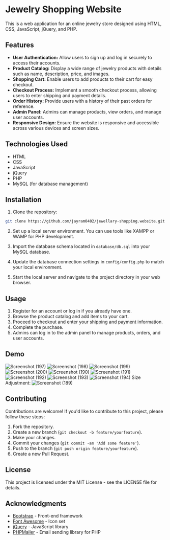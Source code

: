 # Jewelry Shopping Website

This is a web application for an online jewelry store designed using HTML, CSS, JavaScript, jQuery, and PHP.

## Features

- **User Authentication:** Allow users to sign up and log in securely to access their accounts.
- **Product Catalog:** Display a wide range of jewelry products with details such as name, description, price, and images.
- **Shopping Cart:** Enable users to add products to their cart for easy checkout.
- **Checkout Process:** Implement a smooth checkout process, allowing users to enter shipping and payment details.
- **Order History:** Provide users with a history of their past orders for reference.
- **Admin Panel:** Admins can manage products, view orders, and manage user accounts.
- **Responsive Design:** Ensure the website is responsive and accessible across various devices and screen sizes.

## Technologies Used

- HTML
- CSS
- JavaScript
- jQuery
- PHP
- MySQL (for database management)

## Installation

1. Clone the repository:

```bash
git clone https://github.com/jayram0402/jewellary-shopping.website.git
```

2. Set up a local server environment. You can use tools like XAMPP or WAMP for PHP development.

3. Import the database schema located in `database/db.sql` into your MySQL database.

4. Update the database connection settings in `config/config.php` to match your local environment.

5. Start the local server and navigate to the project directory in your web browser.

## Usage

1. Register for an account or log in if you already have one.
2. Browse the product catalog and add items to your cart.
3. Proceed to checkout and enter your shipping and payment information.
4. Complete the purchase.
5. Admins can log in to the admin panel to manage products, orders, and user accounts.

## Demo
![Screenshot (197)](https://github.com/jayram0402/Jewellary-shopping.website/assets/147648366/acfbee92-14a5-429f-ae59-e22b9ba79955)
![Screenshot (198)](https://github.com/jayram0402/Jewellary-shopping.website/assets/147648366/11835716-cedd-49bb-bbe9-b18b0706b940)
![Screenshot (199)](https://github.com/jayram0402/Jewellary-shopping.website/assets/147648366/796b23da-1f6c-470b-a5ff-612be4a0a5ac)
![Screenshot (200)](https://github.com/jayram0402/Jewellary-shopping.website/assets/147648366/964e4f30-2b33-46b7-ae74-5d1da2d0f17f)
![Screenshot (190)](https://github.com/jayram0402/Jewellary-shopping.website/assets/147648366/53e14613-1d4e-4489-a42b-e5206c4a8db7)
![Screenshot (191)](https://github.com/jayram0402/Jewellary-shopping.website/assets/147648366/3de0ff81-0d8c-41d9-9815-cb5995400bd4)
![Screenshot (192)](https://github.com/jayram0402/Jewellary-shopping.website/assets/147648366/d9a8be27-847a-4a96-af91-30072ca76abe)
![Screenshot (193)](https://github.com/jayram0402/Jewellary-shopping.website/assets/147648366/3b0cc5e6-fede-4ad3-b9f5-23dd2c0dc552)
![Screenshot (194)](https://github.com/jayram0402/Jewellary-shopping.website/assets/147648366/6e2ad459-8fcc-4f35-9153-4a0fbf770699)
Size Adjustment:
![Screenshot (189)](https://github.com/jayram0402/Jewellary-shopping.website/assets/147648366/44c8be24-ed80-4929-8f0d-67dda11be342)

## Contributing

Contributions are welcome! If you'd like to contribute to this project, please follow these steps:

1. Fork the repository.
2. Create a new branch (`git checkout -b feature/yourfeature`).
3. Make your changes.
4. Commit your changes (`git commit -am 'Add some feature'`).
5. Push to the branch (`git push origin feature/yourfeature`).
6. Create a new Pull Request.

## License

This project is licensed under the MIT License - see the LICENSE file for details.

## Acknowledgments

- [Bootstrap](https://getbootstrap.com/) - Front-end framework
- [Font Awesome](https://fontawesome.com/) - Icon set
- [jQuery](https://jquery.com/) - JavaScript library
- [PHPMailer](https://github.com/PHPMailer/PHPMailer) - Email sending library for PHP
